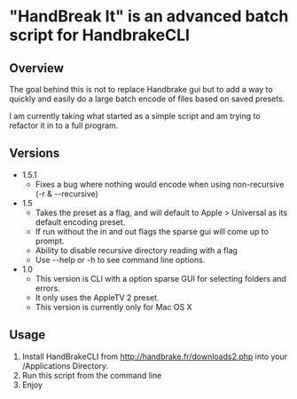# "HandBreak It" is an advanced batch script for HandbrakeCLI
## Overview
The goal behind this is not to replace Handbrake gui but to add a way to quickly and easily do a large batch encode of files based on saved presets.

I am currently taking what started as a simple script and am trying to refactor it in to a full program.

## Versions
* 1.5.1
    * Fixes a bug where nothing would encode when using non-recursive (-r & --recursive)
* 1.5
    * Takes the preset as a flag, and will default to Apple > Universal as its default encoding preset.
    * If run without the in and out flags the sparse gui will come up to prompt.
    * Ability to disable recursive directory reading with a flag
    * Use --help or -h to see command line options.
* 1.0
    * This version is CLI with a option sparse GUI for selecting folders and errors.
    * It only uses the AppleTV 2 preset.
    * This version is currently only for Mac OS X

## Usage
1. Install HandBrakeCLI from http://handbrake.fr/downloads2.php into your /Applications Directory.
2. Run this script from the command line
3. Enjoy